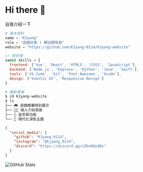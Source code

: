 # Hi there 👋 
自我介紹一下
```python
# 基本資料
name = "KJyang"
role = "遊戲玩家 | 網站開發者"
website = "https://github.com/KJyang-0114/KJyang-website"
```

```javascript
// 技術棧
const skills = {
  frontend: ['Vue', 'React', 'HTML5', 'CSS3', 'JavaScript'],
  backend: ['Node.js', 'Express', 'Python', 'Java', 'Swift'],
  tools: ['VS Code', 'Git', 'Font Awesome', 'Xcode'],
  design: ['Vuestic UI', 'Responsive Design']
}
```

```bash
# 最新專案
$ cd KJyang-website
$ ls
├── 🎮 遊戲精華時刻展示
├── 👨‍💻 個人介紹頁面
├── 📝 留言板功能
└── 🎨 現代化深色主題
```

```json
{
  "social_media": {
    "github": "KJyang-0114",
    "instagram": "@kjyang_0114",
    "discord": "https://discord.gg/sZbn6Dw3Bx"
  }
}
```

![GitHub Stats](https://github-readme-stats.vercel.app/api?username=KJyang-0114&show_icons=true&theme=dark)
